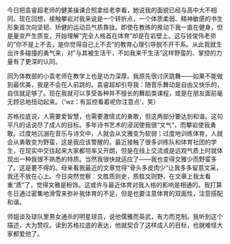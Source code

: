 <p class="has-line-data" data-line-start="0" data-line-end="1">今日把袁睿超老师的健美操课合照拿给老李看，她说我的面貌已经与高中大不相同。现在回想，接触攀岩对我来说是一个转折点，一个体质柔弱、精神敏感的书生形象首次向坚韧、矫健的运动员气质靠拢。即使在教练的推动下我一直在健身，但是量变产生质变，开始理解“完全人格首在体育”却是在岩壁上。这与钱俊伟老师的”你不是上不去，是你觉得自己上不去“的教育心理引导脱不开干系。从此我就生出许多碰撞的勇气来，对”与其被生活干，不如我来干生活“这样野蛮的、掌控的力量有了更深的认同。</p>
<p class="has-line-data" data-line-start="2" data-line-end="3">同为体教部的小袁老师在教学上也是功力深厚。我原先很讨厌跳舞——如果不能做到最优美，我是不会在人前跳的。袁睿超却引导我：随音乐舞动是自由又快乐的，自信就足够了。现在我就可以享受各种并不擅长的舞蹈类课程，或是在朋友面前毫无顾忌地扭动起来。（’wz：有监控看着呢你注意点‘，笑）</p>
<p class="has-line-data" data-line-start="4" data-line-end="5">苏格拉底说，人需要爱智慧，也需要激情式的勇敢，但这两部分要达到和谐。这句平凡的话说尽了成人的目标。多年诗书艺术的浸润使我很“文气”，而攀岩使我勇敢。过度地沉溺在音乐与诗文中，人就会从文雅变为软弱；过度地训练体育，人就会从勇敢变为野蛮，这是我应该警醒的。最近接触了很多训练队和体育社团的学生，在现实中交往起来大家都坦率又开朗，但是在线上交流或是远观气质上时就体现出一种我很不熟悉的特质。当然我很快就适应了——我也变得文雅少而野蛮多了。这是要不得的。母亲看我最近的文章觉得“骨头多皮肉少”让我多多留意文采，我还不放在心上。今日突然觉察：文胜质则史，质胜文则野，在文章上我太看重“质”了，觉得文雅是粉饰。这或许与最近体育对我人格的影响是相通的。我打算冬日通过密集地滑雪来弥补我体育的不足，但是也要注意体育的双面性，注意搭配和谐。</p>
<p class="has-line-data" data-line-start="6" data-line-end="7">师姐谈及球队里男女通杀的明星球员，说他儒雅而英武，有力而克制。我听到这个描述，大为赞叹。读到苏格拉底的表达，他就契合了这样成人的目标，也就难怪大家都爱他了。</p>
